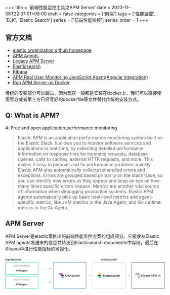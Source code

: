 +++
title = '前端性能监控工具之APM Server'
date = 2023-11-06T22:07:01+08:00
draft = false
categories = ['前端']
tags = ['性能监控', 'ELK', 'Elastic Search']
series = ['前端性能监控']
series_order = 1
+++

## 官方文档
- [elastic organization github homepage](https://github.com/elastic)
- [APM Agents](https://www.elastic.co/guide/en/apm/agent/index.html)
- [Legacy APM Server](https://www.elastic.co/guide/en/apm/server/7.15/installing.html)
- [Elasticsearch](https://www.elastic.co/guide/en/elastic-stack-get-started/7.15/get-started-elastic-stack.html#install-elasticsearch)
- [Kibana](https://www.elastic.co/guide/en/elastic-stack-get-started/7.15/get-started-elastic-stack.html#install-kibana)
- [APM Real User Monitoring JavaScript Agent(Angular integration)](https://www.elastic.co/guide/en/apm/agent/rum-js/current/angular-integration.html)
- [Run APM Server on Docker](https://www.elastic.co/guide/en/apm/server/7.15/running-on-docker.html#running-on-docker)

传统的安装部分可以跳过，因为现在一般都是安装在docker上，我们可以直接使用官方或者第三方已经写好的dockerfile等文件替代传统的安装方式。

## Q: What is APM?
A: Free and open application performance monitoring

> Elastic APM is an application performance monitoring system built on the Elastic Stack. It allows you to monitor software services and applications in real-time, by collecting detailed performance information on response time for incoming requests, database queries, calls to caches, external HTTP requests, and more. This makes it easy to pinpoint and fix performance problems quickly.
> Elastic APM also automatically collects unhandled errors and exceptions. Errors are grouped based primarily on the stack trace, so you can identify new errors as they appear and keep an eye on how many times specific errors happen.
> Metrics are another vital source of information when debugging production systems. Elastic APM agents automatically pick up basic host-level metrics and agent-specific metrics, like JVM metrics in the Java Agent, and Go runtime metrics in the Go Agent.
## APM Server
APM Server是elastic家推出的前端性能监控方案的组成部分。它接收从Elastic APM agents发送来的信息并转发到Elasticsearch documents中存储，最后在Kibana中进行性能指标的可视化。

![架构图](image.png)

